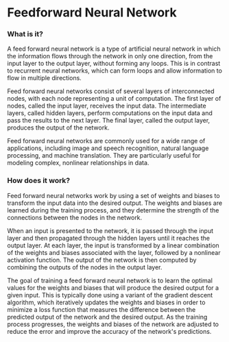 # Feedforward Neural Network

### What is it?

A feed forward neural network is a type of artificial neural network in which the information flows through the network in only one direction, from the input layer to the output layer, without forming any loops. This is in contrast to recurrent neural networks, which can form loops and allow information to flow in multiple directions.

Feed forward neural networks consist of several layers of interconnected nodes, with each node representing a unit of computation. The first layer of nodes, called the input layer, receives the input data. The intermediate layers, called hidden layers, perform computations on the input data and pass the results to the next layer. The final layer, called the output layer, produces the output of the network.

Feed forward neural networks are commonly used for a wide range of applications, including image and speech recognition, natural language processing, and machine translation. They are particularly useful for modeling complex, nonlinear relationships in data.

### How does it work?

Feed forward neural networks work by using a set of weights and biases to transform the input data into the desired output. The weights and biases are learned during the training process, and they determine the strength of the connections between the nodes in the network.

When an input is presented to the network, it is passed through the input layer and then propagated through the hidden layers until it reaches the output layer. At each layer, the input is transformed by a linear combination of the weights and biases associated with the layer, followed by a nonlinear activation function. The output of the network is then computed by combining the outputs of the nodes in the output layer.

The goal of training a feed forward neural network is to learn the optimal values for the weights and biases that will produce the desired output for a given input. This is typically done using a variant of the gradient descent algorithm, which iteratively updates the weights and biases in order to minimize a loss function that measures the difference between the predicted output of the network and the desired output. As the training process progresses, the weights and biases of the network are adjusted to reduce the error and improve the accuracy of the network's predictions.
